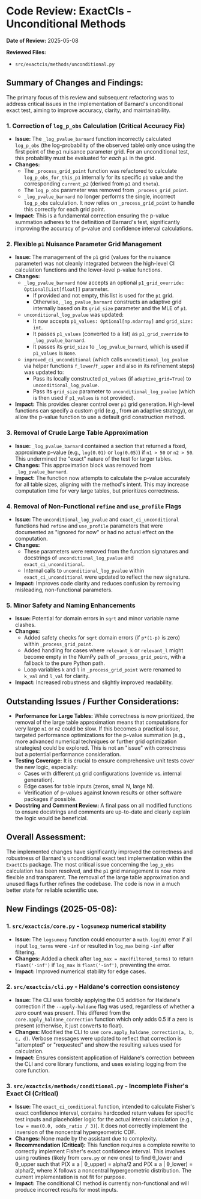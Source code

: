 # Code Review: ExactCIs - Unconditional Methods

**Date of Review:** 2025-05-08

**Reviewed Files:**
* `src/exactcis/methods/unconditional.py`

## Summary of Changes and Findings:

The primary focus of this review and subsequent refactoring was to address critical issues in the implementation of Barnard's unconditional exact test, aiming to improve accuracy, clarity, and maintainability.

### 1. Correction of `log_p_obs` Calculation (Critical Accuracy Fix)

*   **Issue:** The `_log_pvalue_barnard` function incorrectly calculated `log_p_obs` (the log-probability of the observed table) only once using the first point of the `p1` nuisance parameter grid. For an unconditional test, this probability must be evaluated for *each* `p1` in the grid.
*   **Changes:**
    *   The `_process_grid_point` function was refactored to calculate `log_p_obs_for_this_p1` internally for its specific `p1` value and the corresponding `current_p2` (derived from `p1` and `theta`).
    *   The `log_p_obs` parameter was removed from `_process_grid_point`.
    *   `_log_pvalue_barnard` no longer performs the single, incorrect `log_p_obs` calculation. It now relies on `_process_grid_point` to handle this correctly for each grid point.
*   **Impact:** This is a fundamental correction ensuring the p-value summation adheres to the definition of Barnard's test, significantly improving the accuracy of p-value and confidence interval calculations.

### 2. Flexible `p1` Nuisance Parameter Grid Management

*   **Issue:** The management of the `p1` grid (values for the nuisance parameter) was not cleanly integrated between the high-level CI calculation functions and the lower-level p-value functions.
*   **Changes:**
    *   `_log_pvalue_barnard` now accepts an optional `p1_grid_override: Optional[List[float]]` parameter.
        *   If provided and not empty, this list is used for the `p1` grid.
        *   Otherwise, `_log_pvalue_barnard` constructs an adaptive grid internally based on its `grid_size` parameter and the MLE of `p1`.
    *   `unconditional_log_pvalue` was updated:
        *   It now accepts `p1_values: Optional[np.ndarray]` and `grid_size: int`.
        *   It passes `p1_values` (converted to a list) as `p1_grid_override` to `_log_pvalue_barnard`.
        *   It passes its `grid_size` to `_log_pvalue_barnard`, which is used if `p1_values` is `None`.
    *   `improved_ci_unconditional` (which calls `unconditional_log_pvalue` via helper functions `f_lower`/`f_upper` and also in its refinement steps) was updated to:
        *   Pass its locally constructed `p1_values` (if `adaptive_grid=True`) to `unconditional_log_pvalue`.
        *   Pass its `grid_size` parameter to `unconditional_log_pvalue` (which is then used if `p1_values` is not provided).
*   **Impact:** This provides clearer control over `p1` grid generation. High-level functions can specify a custom grid (e.g., from an adaptive strategy), or allow the p-value function to use a default grid construction method.

### 3. Removal of Crude Large Table Approximation

*   **Issue:** `_log_pvalue_barnard` contained a section that returned a fixed, approximate p-value (e.g., `log(0.01)` or `log(0.05)`) if `n1 > 50` or `n2 > 50`. This undermined the "exact" nature of the test for larger tables.
*   **Changes:** This approximation block was removed from `_log_pvalue_barnard`.
*   **Impact:** The function now attempts to calculate the p-value accurately for all table sizes, aligning with the method's intent. This may increase computation time for very large tables, but prioritizes correctness.

### 4. Removal of Non-Functional `refine` and `use_profile` Flags

*   **Issue:** The `unconditional_log_pvalue` and `exact_ci_unconditional` functions had `refine` and `use_profile` parameters that were documented as "ignored for now" or had no actual effect on the computation.
*   **Changes:**
    *   These parameters were removed from the function signatures and docstrings of `unconditional_log_pvalue` and `exact_ci_unconditional`.
    *   Internal calls to `unconditional_log_pvalue` within `exact_ci_unconditional` were updated to reflect the new signature.
*   **Impact:** Improves code clarity and reduces confusion by removing misleading, non-functional parameters.

### 5. Minor Safety and Naming Enhancements

*   **Issue:** Potential for domain errors in `sqrt` and minor variable name clashes.
*   **Changes:**
    *   Added safety checks for `sqrt` domain errors (if `p*(1-p)` is zero) within `_process_grid_point`.
    *   Added handling for cases where `relevant_k` or `relevant_l` might become empty in the NumPy path of `_process_grid_point`, with a fallback to the pure Python path.
    *   Loop variables `k` and `l` in `_process_grid_point` were renamed to `k_val` and `l_val` for clarity.
*   **Impact:** Increased robustness and slightly improved readability.

## Outstanding Issues / Further Considerations:

*   **Performance for Large Tables:** While correctness is now prioritized, the removal of the large table approximation means that computations for very large `n1` or `n2` could be slow. If this becomes a practical issue, targeted performance optimizations for the p-value summation (e.g., more advanced numerical techniques or further grid optimization strategies) could be explored. This is not an "issue" with correctness but a potential performance consideration.
*   **Testing Coverage:** It is crucial to ensure comprehensive unit tests cover the new logic, especially:
    *   Cases with different `p1` grid configurations (override vs. internal generation).
    *   Edge cases for table inputs (zeros, small N, large N).
    *   Verification of p-values against known results or other software packages if possible.
*   **Docstring and Comment Review:** A final pass on all modified functions to ensure docstrings and comments are up-to-date and clearly explain the logic would be beneficial.

## Overall Assessment:

The implemented changes have significantly improved the correctness and robustness of Barnard's unconditional exact test implementation within the `ExactCIs` package. The most critical issue concerning the `log_p_obs` calculation has been resolved, and the `p1` grid management is now more flexible and transparent. The removal of the large table approximation and unused flags further refines the codebase. The code is now in a much better state for reliable scientific use.

## New Findings (2025-05-08):

### 1. `src/exactcis/core.py` - `logsumexp` numerical stability
*   **Issue:** The `logsumexp` function could encounter a `math.log(0)` error if all input `log_terms` were `-inf` or resulted in `log_max` being `-inf` after filtering.
*   **Changes:** Added a check after `log_max = max(filtered_terms)` to return `float('-inf')` if `log_max` is `float('-inf')`, preventing the error.
*   **Impact:** Improved numerical stability for edge cases.

### 2. `src/exactcis/cli.py` - Haldane's correction consistency
*   **Issue:** The CLI was forcibly applying the 0.5 addition for Haldane's correction if the `--apply-haldane` flag was used, regardless of whether a zero count was present. This differed from the `core.apply_haldane_correction` function which only adds 0.5 if a zero is present (otherwise, it just converts to float).
*   **Changes:** Modified the CLI to use `core.apply_haldane_correction(a, b, c, d)`. Verbose messages were updated to reflect that correction is "attempted" or "requested" and show the resulting values used for calculation.
*   **Impact:** Ensures consistent application of Haldane's correction between the CLI and core library functions, and uses existing logging from the core function.

### 3. `src/exactcis/methods/conditional.py` - Incomplete Fisher's Exact CI (Critical)
*   **Issue:** The `exact_ci_conditional` function, intended to calculate Fisher's exact confidence interval, contains hardcoded return values for specific test inputs and placeholder logic for the actual interval calculation (e.g., `low = max(0.0, odds_ratio / 3)`). It does not correctly implement the inversion of the noncentral hypergeometric CDF.
*   **Changes:** None made by the assistant due to complexity.
*   **Recommendation (Critical):** This function requires a complete rewrite to correctly implement Fisher's exact confidence interval. This involves using routines (likely from `core.py` or new ones) to find θ_lower and θ_upper such that P(X ≤ a | θ_upper) = alpha/2 and P(X ≥ a | θ_lower) = alpha/2, where X follows a noncentral hypergeometric distribution. The current implementation is not fit for purpose.
*   **Impact:** The conditional CI method is currently non-functional and will produce incorrect results for most inputs.
